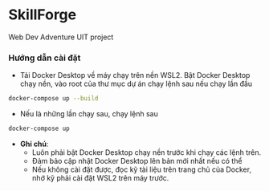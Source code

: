 # SkillForge
Web Dev Adventure UIT project

### Hướng dẫn cài đặt
- Tải Docker Desktop về máy chạy trên nền WSL2. Bật Docker Desktop chạy nền, vào root của thư mục dự án chạy lệnh sau nếu chạy lần đầu
```bash
docker-compose up --build
```
- Nếu là những lần chạy sau, chạy lệnh sau
```bash
docker-compose up
```
- **Ghi chú**:
  - Luôn phải bật Docker Desktop chạy nền trước khi chạy các lệnh trên.
  - Đảm bảo cập nhật Docker Desktop lên bản mới nhất nếu có thể
  - Nếu không cài đặt được, đọc kỹ tài liệu trên trang chủ của Docker, nhớ kỹ phải cài đặt WSL2 trên máy trước.
